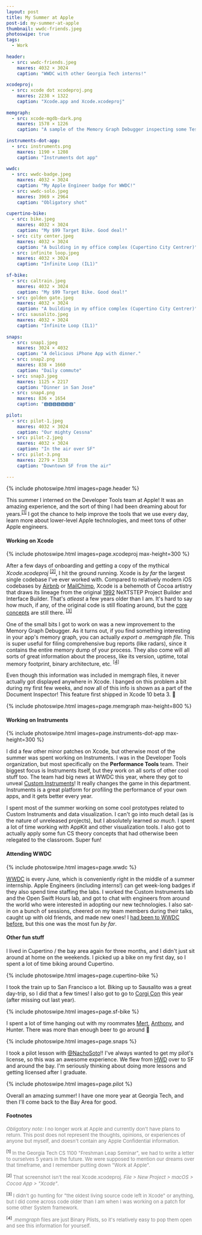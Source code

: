 ```yaml
---
layout: post
title: My Summer at Apple
post-id: my-summer-at-apple
thumbnail: wwdc-friends.jpeg
photoswipe: true
tags: 
  - Work
  
header:
  - src: wwdc-friends.jpeg 
    maxres: 4032 × 3024
    caption: "WWDC with other Georgia Tech interns!"
    
xcodeproj:
  - src: xcode dot xcodeproj.png
    maxres: 2238 × 1322
    caption: "Xcode.app and Xcode.xcodeproj"
    
memgraph:
  - src: xcode-mgdb-dark.png
    maxres: 1578 × 1226
    caption: "A sample of the Memory Graph Debugger inspecting some Test app."
    
instruments-dot-app:
  - src: instruments.png
    maxres: 1190 × 1208
    caption: "Instruments dot app"
    
wwdc:
  - src: wwdc-badge.jpeg
    maxres: 4032 × 3024
    caption: "My Apple Engineer badge for WWDC!"
  - src: wwdc-solo.jpeg
    maxres: 3969 × 2964
    caption: "Obligatory shot"
    
cupertino-bike:
  - src: bike.jpeg
    maxres: 4032 × 3024
    caption: "My $99 Target Bike. Good deal!"
  - src: city center.jpeg
    maxres: 4032 × 3024
    caption: "A building in my office complex (Cupertino City Centrer)"
  - src: infinite loop.jpeg
    maxres: 4032 × 3024
    caption: "Infinite Loop (IL1)"
    
sf-bike:
  - src: caltrain.jpeg
    maxres: 4032 × 3024
    caption: "My $99 Target Bike. Good deal!"
  - src: golden gate.jpeg
    maxres: 4032 × 3024
    caption: "A building in my office complex (Cupertino City Centrer)"
  - src: sausalito.jpeg
    maxres: 4032 × 3024
    caption: "Infinite Loop (IL1)"
    
snaps:
  - src: snap1.jpeg
    maxres: 3024 × 4032
    caption: "A delicious iPhone App with dinner."
  - src: snap2.png
    maxres: 838 × 1660
    caption: "Daily commute"
  - src: snap3.jpeg
    maxres: 1125 × 2217
    caption: "Dinner in San Jose"
  - src: snap4.png
    maxres: 836 × 1654
    caption: "🅱️🅱️🅱️🅱️🅱️🅱️🅱️"
    
pilot:
  - src: pilot-1.jpeg
    maxres: 4032 × 3024
    caption: "Our mighty Cessna"
  - src: pilot-2.jpeg
    maxres: 4032 × 3024
    caption: "In the air over SF"
  - src: pilot-3.png
    maxres: 2279 × 1538
    caption: "Downtown SF from the air"
    
---
```


{% include photoswipe.html images=page.header %}

This summer I interned on the Developer Tools team at Apple! It was an amazing experience, and the sort of thing I had been dreaming about for years.<sup><a href="#[1]">[1]</a></sup> I got the chance to help improve the tools that we use every day, learn more about lower-level Apple technologies, and meet tons of other Apple engineers.

<!--break-->

<h4>Working on Xcode</h4>

{% include photoswipe.html images=page.xcodeproj max-height=300 %}

After a few days of onboarding and getting a copy of the mythical *Xcode.xcodeproj* <sup><a href="#[2]">[2]</a></sup>, I hit the ground running. Xcode is *by far* the largest single codebase I've ever worked with. Compared to relatively modern iOS codebases by [Airbnb](/blog/my-summer-at-airbnb.html) or [MailChimp](/blog/my-semester-at-mailchimp.html), Xcode is a behemoth of Cocoa artistry that draws its lineage from the original [1992](https://en.wikipedia.org/wiki/NeXTSTEP#cite_ref-14) NeXTSTEP Project Builder and Interface Builder. That's *atleast* a few years older than I am. It's hard to say how much, if any, of the original code is still floating around, but the [core concepts](https://www.youtube.com/watch?v=dl0CbKYUFTY) are still there. <sup><a href="#[3]">[3]</a></sup>

One of the small bits I got to work on was a new improvement to the Memory Graph Debugger. As it turns out, if you find something interesting in your app's memory graph, you can actually *export a .memgraph file*. This is super useful for filing comprehensive bug reports (like radars), since it contains the entire memory dump of your process. They also come will all sorts of great information about the process, like its version, uptime, total memory footprint, binary architecture, etc. <sup><a href="#[4]">[4]</a></sup>

Even though this information was included in memgraph files, it never actually got displayed anywhere in Xcode. I banged on this problem a bit during my first few weeks, and now all of this info is shown as a part of the Document Inspector! This feature first shipped in Xcode 10 beta 3. 🎉

{% include photoswipe.html images=page.memgraph max-height=800 %}

<h4>Working on Instruments</h4>

{% include photoswipe.html images=page.instruments-dot-app max-height=300 %}

I did a few other minor patches on Xcode, but otherwise most of the summer was spent working on Instruments. I was in the Developer Tools organization, but most specifically on the **Performance Tools** team. Their biggest focus is Instruments itself, but they work on all sorts of other cool stuff too. The team had big news at WWDC this year, where they got to unveal [Custom Instruments](https://developer.apple.com/videos/play/wwdc2018/410/)! It really changes the game in this department. Instruments is a great platform for profiling the performance of your own apps, and it gets better every year.

I spent most of the summer working on some cool prototypes related to Custom Instruments and data visualization. I can't go into much detail (as is the nature of unreleased projects), but I absolutely learned *so much*. I spent a lot of time working with AppKit and other visualization tools. I also got to actually apply some fun CS theory concepts that had otherwise been relegated to the classroom. Super fun!

<h4>Attending WWDC</h4>

{% include photoswipe.html images=page.wwdc %}

[WWDC](https://developer.apple.com/wwdc/) is every June, which is conveniently right in the middle of a summer internship. Apple Engineers (including interns!) can get week-long badges if they also spend time staffing the labs. I worked the Custom Instruments lab and the Open Swift Hours lab, and got to chat with engineers from around the world who were interested in adopting our new technologies. I also sat-in on a bunch of sessions, cheered on my team members during their talks, caught up with old friends, and made new ones! I [had been to WWDC before](https://twitter.com/calstephens98/status/1005484174357061632), but this one was the most fun *by far*.

<h4>Other fun stuff</h4>

I lived in Cupertino / the bay area again for three months, and I didn't just sit around at home on the weekends. I picked up a bike on my first day, so I spent a lot of time biking around Cupertino.

{% include photoswipe.html images=page.cupertino-bike %}

I took the train up to San Francisco a lot. Biking up to Sausalito was a great day-trip, so I did that a few times! I also got to go to [Corgi Con](https://twitter.com/calstephens98/status/1008188610401611776) this year (after missing out last year).

{% include photoswipe.html images=page.sf-bike %}

I spent a lot of time hanging out with my roommates [Mert](https://twitter.com/mertdumenci), [Anthony](https://twitter.com/AAgatiello), and Hunter. There was more than enough beer to go around 🍻

{% include photoswipe.html images=page.snaps %}

I took a pilot lesson with [@NachoSoto](https://twitter.com/NachoSoto)!! I've always wanted to get my pilot's license, so this was an awesome experience. We flew from [HWD](https://twitter.com/NachoSoto) over to SF and around the bay. I'm seriously thinking about doing more lessons and getting licensed after I graduate.

{% include photoswipe.html images=page.pilot %}

Overall an amazing summer! I have one more year at Georgia Tech, and then I'll come back to the Bay Area for good.

<h4>Footnotes</h4>

<div style="font-size: small; color:gray; margin-bottom:14px;">
<i>Obligatory note:</i> I no longer work at Apple and currently don't have plans to return. This post does not represent the thoughts, opinions, or experiences of anyone but myself, and doesn't contain any Apple Confidential information.
</div>

<div style="font-size: small; color:gray; margin-bottom:14px;">
<sup><a name="[1]">[1]</a></sup> In the Georgia Tech CS 1100 "Freshman Leap Seminar", we had to write a letter to ourselves 5 years in the future. We were supposed to mention our dreams over that timeframe, and I remember putting down "Work at Apple".
</div>

<div style="font-size: small; color:gray; margin-bottom:14px;">
<sup><a name="[2]">[2]</a></sup> That screenshot isn't the real Xcode.xcodeproj. <i>File > New Project > macOS > Cocoa App > "Xcode"</i>.
</div>

<div style="font-size: small; color:gray; margin-bottom:14px;">
<sup><a name="[3]">[3]</a></sup> I didn't go hunting for "the oldest living source code left in Xcode" or anything, but I did come across code older than I am when I was working on a patch for some other System framework.
</div>

<div style="font-size: small; color:gray; margin-bottom:14px;">
<sup><a name="[4]">[4]</a></sup> <i>.memgraph</i> files are just Binary Plists, so it's relatively easy to pop them open and see this information for yourself.
</div>
